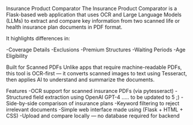 Insurance Product Comparator
The Insurance Product Comparator is a Flask-based web application that uses OCR and Large Language Models (LLMs) to extract and compare key information from two scanned life or health insurance plan documents in PDF format.

It highlights differences in:

-Coverage Details
-Exclusions
-Premium Structures
-Waiting Periods
-Age Eligibility

Built for Scanned PDFs
Unlike apps that require machine-readable PDFs, this tool is OCR-first — it converts scanned images to text using Tesseract, then applies AI to understand and summarize the documents.

Features
-OCR support for scanned insurance PDFs (via pytesseract)
-Structured field extraction using OpenAI GPT-4 ..... to be updated to 5 ;)
-Side-by-side comparison of insurance plans
-Keyword filtering to reject irrelevant documents
-Simple web interface made using (Flask + HTML + CSS)
-Upload and compare locally — no database required for backend

